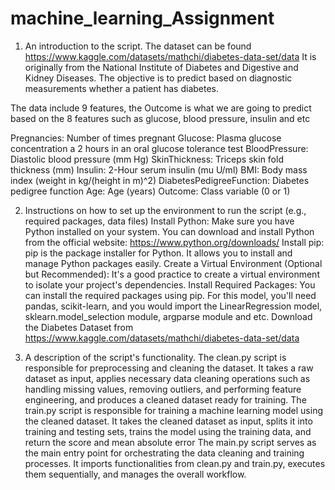 # machine_learning_Assignment
1. An introduction to the script.
The dataset can be found https://www.kaggle.com/datasets/mathchi/diabetes-data-set/data
It is originally from the National Institute of Diabetes and Digestive and Kidney Diseases. The objective is to predict based on diagnostic measurements whether a patient has diabetes.

The data include 9 features, the Outcome is what we are going to predict based on the 8 features such as glucose, blood pressure, insulin and etc

Pregnancies: Number of times pregnant
Glucose: Plasma glucose concentration a 2 hours in an oral glucose tolerance test
BloodPressure: Diastolic blood pressure (mm Hg)
SkinThickness: Triceps skin fold thickness (mm)
Insulin: 2-Hour serum insulin (mu U/ml)
BMI: Body mass index (weight in kg/(height in m)^2)
DiabetesPedigreeFunction: Diabetes pedigree function
Age: Age (years)
Outcome: Class variable (0 or 1)


2. Instructions on how to set up the environment to run the script (e.g., required packages, data files)
Install Python: Make sure you have Python installed on your system. You can download and install Python from the official website: https://www.python.org/downloads/
Install pip: pip is the package installer for Python. It allows you to install and manage Python packages easily.
Create a Virtual Environment (Optional but Recommended): It's a good practice to create a virtual environment to isolate your project's dependencies.
Install Required Packages: You can install the required packages using pip. For this model, you'll need pandas, scikit-learn, and you would import the LinearRegression model, sklearn.model_selection module, argparse module and etc.
Download the Diabetes Dataset from https://www.kaggle.com/datasets/mathchi/diabetes-data-set/data

3. A description of the script's functionality.
The clean.py script is responsible for preprocessing and cleaning the dataset. It takes a raw dataset as input, applies necessary data cleaning operations such as handling missing values, removing outliers, and performing feature engineering, and produces a cleaned dataset ready for training.
The train.py script is responsible for training a machine learning model using the cleaned dataset. It takes the cleaned dataset as input, splits it into training and testing sets, trains the model using the training data, and return the score and mean absolute error
The main.py script serves as the main entry point for orchestrating the data cleaning and training processes. It imports functionalities from clean.py and train.py, executes them sequentially, and manages the overall workflow.
